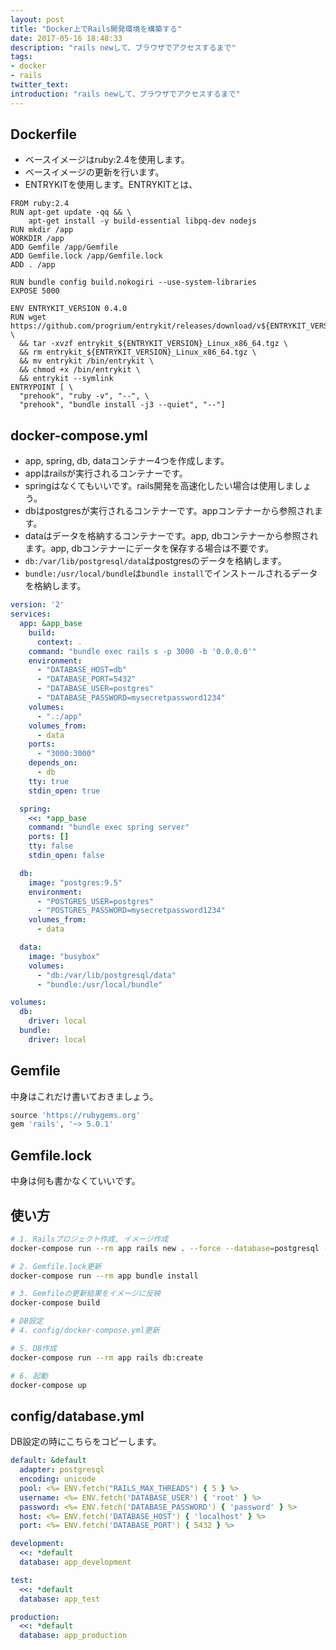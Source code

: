 ```yaml
---
layout: post
title: "Docker上でRails開発環境を構築する"
date: 2017-05-16 18:48:33
description: "rails newして、ブラウザでアクセスするまで"
tags: 
- docker
- rails
twitter_text:
introduction: "rails newして、ブラウザでアクセスするまで"
---
```


## Dockerfile
* ベースイメージはruby:2.4を使用します。
* ベースイメージの更新を行います。
* ENTRYKITを使用します。ENTRYKITとは、

```
FROM ruby:2.4
RUN apt-get update -qq && \
    apt-get install -y build-essential libpq-dev nodejs
RUN mkdir /app
WORKDIR /app
ADD Gemfile /app/Gemfile
ADD Gemfile.lock /app/Gemfile.lock
ADD . /app

RUN bundle config build.nokogiri --use-system-libraries
EXPOSE 5000

ENV ENTRYKIT_VERSION 0.4.0
RUN wget https://github.com/progrium/entrykit/releases/download/v${ENTRYKIT_VERSION}/entrykit_${ENTRYKIT_VERSION}_Linux_x86_64.tgz \
  && tar -xvzf entrykit_${ENTRYKIT_VERSION}_Linux_x86_64.tgz \
  && rm entrykit_${ENTRYKIT_VERSION}_Linux_x86_64.tgz \
  && mv entrykit /bin/entrykit \
  && chmod +x /bin/entrykit \
  && entrykit --symlink
ENTRYPOINT [ \
  "prehook", "ruby -v", "--", \
  "prehook", "bundle install -j3 --quiet", "--"]
```

## docker-compose.yml
* app, spring, db, dataコンテナー4つを作成します。
* appはrailsが実行されるコンテナーです。
* springはなくてもいいです。rails開発を高速化したい場合は使用しましょう。
* dbはpostgresが実行されるコンテナーです。appコンテナーから参照されます。
* dataはデータを格納するコンテナーです。app, dbコンテナーから参照されます。app, dbコンテナーにデータを保存する場合は不要です。
* `db:/var/lib/postgresql/data`はpostgresのデータを格納します。
* `bundle:/usr/local/bundle`は`bundle install`でインストールされるデータを格納します。

```yml
version: '2'
services:
  app: &app_base
    build:
      context: .
    command: "bundle exec rails s -p 3000 -b '0.0.0.0'"
    environment:
      - "DATABASE_HOST=db"
      - "DATABASE_PORT=5432"
      - "DATABASE_USER=postgres"
      - "DATABASE_PASSWORD=mysecretpassword1234"
    volumes:
      - ".:/app"
    volumes_from:
      - data
    ports:
      - "3000:3000"
    depends_on:
      - db
    tty: true
    stdin_open: true

  spring:
    <<: *app_base
    command: "bundle exec spring server"
    ports: []
    tty: false
    stdin_open: false

  db:
    image: "postgres:9.5"
    environment:
      - "POSTGRES_USER=postgres"
      - "POSTGRES_PASSWORD=mysecretpassword1234"
    volumes_from:
      - data

  data:
    image: "busybox"
    volumes:
      - "db:/var/lib/postgresql/data"
      - "bundle:/usr/local/bundle"

volumes:
  db:
    driver: local
  bundle:
    driver: local 
```

## Gemfile
中身はこれだけ書いておきましょう。

```rb
source 'https://rubygems.org'
gem 'rails', '~> 5.0.1'
```

## Gemfile.lock
中身は何も書かなくていいです。

## 使い方

```bash
# 1. Railsプロジェクト作成, イメージ作成
docker-compose run --rm app rails new . --force --database=postgresql --skip-bundle

# 2. Gemfile.lock更新
docker-compose run --rm app bundle install

# 3. Gemfileの更新結果をイメージに反映
docker-compose build

# DB設定
# 4. config/docker-compose.yml更新

# 5. DB作成
docker-compose run --rm app rails db:create

# 6. 起動
docker-compose up
```

## config/database.yml
DB設定の時にこちらをコピーします。

```yml
default: &default
  adapter: postgresql
  encoding: unicode
  pool: <%= ENV.fetch("RAILS_MAX_THREADS") { 5 } %>
  username: <%= ENV.fetch('DATABASE_USER') { 'root' } %>
  password: <%= ENV.fetch('DATABASE_PASSWORD') { 'password' } %>
  host: <%= ENV.fetch('DATABASE_HOST') { 'localhost' } %>
  port: <%= ENV.fetch('DATABASE_PORT') { 5432 } %>

development:
  <<: *default
  database: app_development

test:
  <<: *default
  database: app_test

production:
  <<: *default
  database: app_production
```